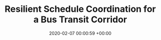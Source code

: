 ---
layout: post
title:  "Resilient Schedule Coordination for a Bus Transit Corridor"
date:   2020-02-07 00:00:59 +00:00
image: images/empty.png
categories: research
description: Public tranpsortation, Resilience
authors: Xiongfei Lai, Jing Teng, Paul Schonfeld, Lu Ling
venue: Journal of Advanced Transportation (2020)
paper: https://www.hindawi.com/journals/jat/2020/5398298/ (accepected by Journal of Advanced Transportation)
---
